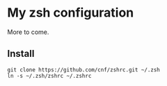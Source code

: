 # My zsh configuration

More to come.

## Install

    git clone https://github.com/cnf/zshrc.git ~/.zsh
    ln -s ~/.zsh/zshrc ~/.zshrc
